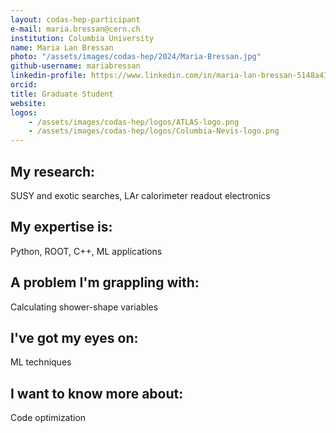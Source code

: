 ```yaml
---
layout: codas-hep-participant
e-mail: maria.bressan@cern.ch
institution: Columbia University
name: Maria Lan Bressan
photo: "/assets/images/codas-hep/2024/Maria-Bressan.jpg"
github-username: mariabressan
linkedin-profile: https://www.linkedin.com/in/maria-lan-bressan-5148a4140/
orcid:
title: Graduate Student
website:
logos:
    - /assets/images/codas-hep/logos/ATLAS-logo.png
    - /assets/images/codas-hep/logos/Columbia-Nevis-logo.png
---
```


## My research:
SUSY and exotic searches, LAr calorimeter readout electronics

## My expertise is:
Python, ROOT, C++, ML applications

## A problem I'm grappling with:
Calculating shower-shape variables

## I've got my eyes on:
ML techniques

## I want to know more about:
Code optimization